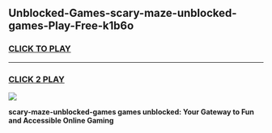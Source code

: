 
## Unblocked-Games-scary-maze-unblocked-games-Play-Free-k1b6o
<h3>
<a href="https://premium76.site?title=scary-maze-unblocked-games&ref=21A">CLICK TO PLAY</a></h3>
<hr>

<h3>
<a href="https://premium76.site?title=scary-maze-unblocked-games&ref=21A">CLICK 2 PLAY</a>
  
</h3>

<a href="https://premium76.site?title=scary-maze-unblocked-games&ref=21A"><img src="https://clearcache.store/games.png"></a>


**scary-maze-unblocked-games games unblocked: Your Gateway to Fun and Accessible Online Gaming**
